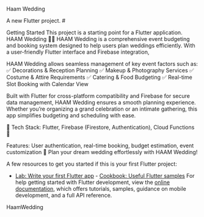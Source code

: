 Haam Wedding 

A new Flutter project. #


 Getting Started This project is a starting point for a Flutter application.
HAAM Wedding 🎉💍 HAAM Wedding is a comprehensive event budgeting and booking system designed to help users plan weddings efficiently. With a user-friendly Flutter interface and Firebase integration,

HAAM Wedding allows seamless management of key event factors such as:
✅ Decorations & Reception Planning
✅ Makeup & Photography Services
✅ Costume & Attire Requirements 
✅ Catering & Food Budgeting 
✅ Real-time Slot Booking with Calendar View 

Built with Flutter for cross-platform compatibility and Firebase for secure data management, HAAM Wedding ensures a smooth planning experience. Whether you’re organizing a grand celebration or an intimate gathering, this app simplifies budgeting and scheduling with ease. 

🔹 Tech Stack:
Flutter, Firebase (Firestore, Authentication), Cloud Functions 🔹

Features:
User authentication,
real-time booking,
budget estimation, 
event customization 
💖 Plan your dream wedding effortlessly with HAAM Wedding! 

A few resources to get you started if this is your first Flutter project: 

- [Lab: Write your first Flutter app](https://docs.flutter.dev/get-started/codelab) - [Cookbook: Useful Flutter samples](https://docs.flutter.dev/cookbook) For help getting started with Flutter development, view the [online documentation](https://docs.flutter.dev/), which offers tutorials, samples, guidance on mobile development, and a full API reference. 

HaamWedding

 
 
